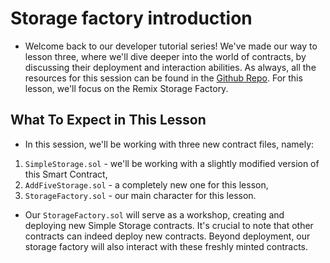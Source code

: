 # Storage factory introduction
- Welcome back to our developer tutorial series! We've made our way to lesson three, where we'll dive deeper into the world of contracts, by discussing their deployment and interaction abilities. As always, all the resources for this session can be found in the [Github Repo](https://github.com/Cyfrin/foundry-full-course-cu#lesson-3-remix-storage-factory). For this lesson, we'll focus on the Remix Storage Factory.

## What To Expect in This Lesson
- In this session, we'll be working with three new contract files, namely:

1. `SimpleStorage.sol` - we'll be working with a slightly modified version of this Smart Contract,
2. `AddFiveStorage.sol` - a completely new one for this lesson,
3. `StorageFactory.sol` - our main character for this lesson.

- Our `StorageFactory.sol` will serve as a workshop, creating and deploying new Simple Storage contracts. It's crucial to note that other contracts can indeed deploy new contracts. Beyond deployment, our storage factory will also interact with these freshly minted contracts.

## 
